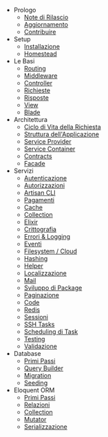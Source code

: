- Prologo
    - [Note di Rilascio](/documentazione/5.1/note-rilascio)
    - [Aggiornamento](/documentazione/5.1/aggiornamento)
    - [Contribuire](/documentazione/5.1/contribuire)
- Setup
    - [Installazione](/documentazione/5.1/installazione)
    - [Homestead](/documentazione/5.1/homestead)
- Le Basi
    - [Routing](/documentazione/5.1/routing)
    - [Middleware](/documentazione/5.1/middleware)
    - [Controller](/documentazione/5.1/controller)
    - [Richieste](/documentazione/5.1/richieste)
    - [Risposte](/documentazione/5.1/risposte)
    - [View](/documentazione/5.1/view)
    - [Blade](/documentazione/5.1/blade)
- Architettura
    - [Ciclo di Vita della Richiesta](/documentazione/5.1/ciclo-vita-richiesta)
    - [Struttura dell'Applicazione](/documentazione/5.1/struttura-applicazione)
    - [Service Provider](/documentazione/5.1/provider)
    - [Service Container](/documentazione/5.1/container)
    - [Contracts](/documentazione/5.1/contracts)
    - [Facade](/documentazione/5.1/facade)
- Servizi
    - [Autenticazione](/documentazione/5.1/autenticazione)
    - [Autorizzazioni](/documentazione/5.1/autorizzazioni)
    - [Artisan CLI](/documentazione/5.1/artisan)
    - [Pagamenti](/documentazione/5.1/pagamenti)
    - [Cache](/documentazione/5.1/cache)
    - [Collection](/documentazione/5.1/collection)
    - [Elixir](/documentazione/5.1/elixir)
    - [Crittografia](/documentazione/5.1/crittografia)
    - [Errori & Logging](/documentazione/5.1/errori-logging)
    - [Eventi](/documentazione/5.1/eventi)
    - [Filesystem / Cloud](/documentazione/5.1/filesystem)
    - [Hashing](/documentazione/5.1/hashing)
    - [Helper](/documentazione/5.1/helper)
    - [Localizzazione](/documentazione/5.1/localizzazione)
    - [Mail](/documentazione/5.1/mail)
    - [Sviluppo di Package](/documentazione/5.1/sviluppo-package)
    - [Paginazione](/documentazione/5.1/paginazione)
    - [Code](/documentazione/5.1/code)
    - [Redis](/documentazione/5.1/redis)
    - [Sessioni](/documentazione/5.1/sessioni)
    - [SSH Tasks](/documentazione/5.1/envoy)
    - [Scheduling di Task](/documentazione/5.1/scheduling)
    - [Testing](/documentazione/5.1/testing)
    - [Validazione](/documentazione/5.1/validazione)
- Database
    - [Primi Passi](/documentazione/5.1/database)
    - [Query Builder](/documentazione/5.1/database-query-builder)
    - [Migration](/documentazione/5.1/database-migration)
    - [Seeding](/documentazione/5.1/database-seeding)
- Eloquent ORM
    - [Primi Passi](/documentazione/5.1/eloquent)
    - [Relazioni](/documentazione/5.1/eloquent-relazioni)
    - [Collection](/documentazione/5.1/eloquent-collection)
    - [Mutator](/documentazione/5.1/eloquent-mutator)
    - [Serializzazione](/documentazione/5.1/eloquent-serializzazione)

